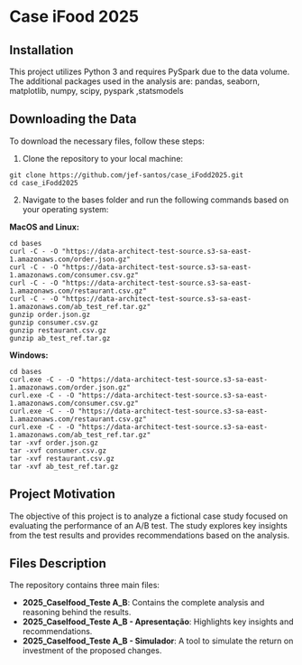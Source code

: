 # Case iFood 2025

## Installation
This project utilizes Python 3 and requires PySpark due to the data volume. The additional packages used in the analysis are: pandas, seaborn, matplotlib, numpy, scipy, pyspark ,statsmodels

## Downloading the Data

To download the necessary files, follow these steps:
1. Clone the repository to your local machine:
```
git clone https://github.com/jef-santos/case_iFodd2025.git
cd case_iFodd2025
```

2. Navigate to the bases folder and run the following commands based on your operating system:

**MacOS and Linux:**
```
cd bases
curl -C - -O "https://data-architect-test-source.s3-sa-east-1.amazonaws.com/order.json.gz"
curl -C - -O "https://data-architect-test-source.s3-sa-east-1.amazonaws.com/consumer.csv.gz"
curl -C - -O "https://data-architect-test-source.s3-sa-east-1.amazonaws.com/restaurant.csv.gz"
curl -C - -O "https://data-architect-test-source.s3-sa-east-1.amazonaws.com/ab_test_ref.tar.gz"
gunzip order.json.gz
gunzip consumer.csv.gz
gunzip restaurant.csv.gz
gunzip ab_test_ref.tar.gz
```
**Windows:**
```
cd bases
curl.exe -C - -O "https://data-architect-test-source.s3-sa-east-1.amazonaws.com/order.json.gz"
curl.exe -C - -O "https://data-architect-test-source.s3-sa-east-1.amazonaws.com/consumer.csv.gz"
curl.exe -C - -O "https://data-architect-test-source.s3-sa-east-1.amazonaws.com/restaurant.csv.gz"
curl.exe -C - -O "https://data-architect-test-source.s3-sa-east-1.amazonaws.com/ab_test_ref.tar.gz"
tar -xvf order.json.gz
tar -xvf consumer.csv.gz
tar -xvf restaurant.csv.gz
tar -xvf ab_test_ref.tar.gz
```

## Project Motivation

The objective of this project is to analyze a fictional case study focused on evaluating the performance of an A/B test. The study explores key insights from the test results and provides recommendations based on the analysis.

## Files Description
The repository contains three main files:
- **2025_CaseIfood_Teste A_B**: Contains the complete analysis and reasoning behind the results.
- **2025_CaseIfood_Teste A_B - Apresentação**: Highlights key insights and recommendations.
- **2025_CaseIfood_Teste A_B - Simulador**: A tool to simulate the return on investment of the proposed changes.
